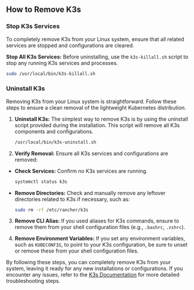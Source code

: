 ## How to Remove K3s

### Stop K3s Services
To completely remove K3s from your Linux system, ensure that all related services are stopped and configurations are cleared.

**Stop All K3s Services:**
Before uninstalling, use the `k3s-killall.sh` script to stop any running K3s services and processes.

```bash
sudo /usr/local/bin/k3s-killall.sh
```

### Uninstall K3s

Removing K3s from your Linux system is straightforward. Follow these steps to ensure a clean removal of the lightweight Kubernetes distribution.

1. **Uninstall K3s:**
    The simplest way to remove K3s is by using the uninstall script provided during the installation. This script will remove all K3s components and configurations.

    ```bash
    /usr/local/bin/k3s-uninstall.sh
    ```

2. **Verify Removal:**
    Ensure all K3s services and configurations are removed:

- **Check Services:**
    Confirm no K3s services are running.
    ```bash
    systemctl status k3s
    ```

- **Remove Directories:**
    Check and manually remove any leftover directories related to K3s if necessary, such as:
    ```bash
    sudo rm -rf /etc/rancher/k3s
    ```

3. **Remove CLI Alias:**
    If you used aliases for K3s commands, ensure to remove them from your shell configuration files (e.g., `.bashrc`, `.zshrc`).

4. **Remove Environment Variables:**
    If you set any environment variables, such as `KUBECONFIG`, to point to your K3s configuration, be sure to unset or remove these from your shell configuration files.

By following these steps, you can completely remove K3s from your system, leaving it ready for any new installations or configurations. If you encounter any issues, refer to the [K3s Documentation](https://docs.k3s.io/) for more detailed troubleshooting steps.
